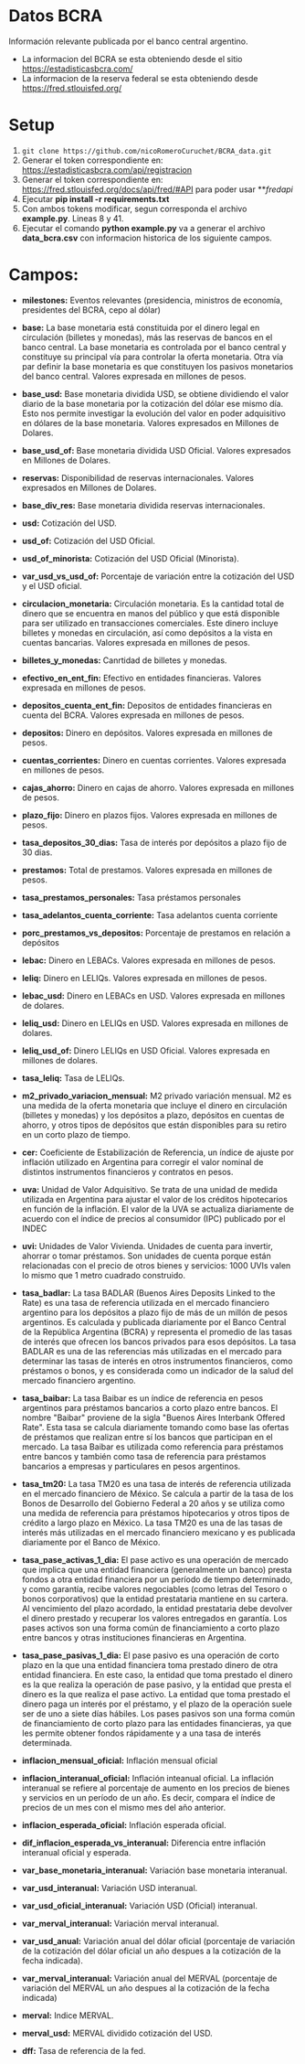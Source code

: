 # Datos BCRA

Información relevante publicada por el banco central argentino. 

- La informacion del BCRA se esta obteniendo desde el sitio https://estadisticasbcra.com/
- La informacion de la reserva federal se esta obteniendo desde https://fred.stlouisfed.org/

# Setup

1. ```git clone https://github.com/nicoRomeroCuruchet/BCRA_data.git```
2. Generar el token correspondiente en: https://estadisticasbcra.com/api/registracion
3. Generar el token correspondiente en: https://fred.stlouisfed.org/docs/api/fred/#API para poder usar ***fredapi*
4. Ejecutar **pip install -r requirements.txt**
5. Con ambos tokens modificar, segun corresponda el archivo **example.py**. Lineas 8 y 41.
6. Ejecutar el comando **python example.py** va a generar el archivo **data_bcra.csv** con informacion historica de los siguiente campos.

# Campos:

- **milestones:** Eventos relevantes (presidencia, ministros de economía, presidentes del BCRA, cepo al dólar)

- **base:**  La base monetaria está constituida por el dinero legal en circulación (billetes y monedas), más las reservas de bancos en el banco central. La base monetaria es controlada por el banco central y constituye su principal vía para controlar la oferta monetaria. Otra vía par  definir la base monetaria es que constituyen los pasivos monetarios del banco central. Valores expresada en millones de pesos.

- **base_usd:** Base monetaria dividida USD, se obtiene dividiendo el valor diario de la base monetaria por la cotización del dólar ese mismo día. Esto nos permite investigar la evolución del valor en poder adquisitivo en dólares de la base monetaria. Valores expresados en Millones de Dolares.

- **base_usd_of:** Base monetaria dividida USD Oficial. Valores expresados en Millones de Dolares.

- **reservas:** Disponibilidad de reservas internacionales. Valores expresados en Millones de Dolares.

- **base_div_res:** Base monetaria dividida reservas internacionales.

- **usd:** Cotización del USD.

- **usd_of:** Cotización del USD Oficial.

- **usd_of_minorista:** Cotización del USD Oficial (Minorista).

- **var_usd_vs_usd_of:** Porcentaje de variación entre la cotización del USD y el USD oficial.

- **circulacion_monetaria:** Circulación monetaria. Es la cantidad total de dinero que se encuentra en manos del público y que está disponible para ser utilizado en transacciones comerciales. Este dinero incluye billetes y monedas en circulación, así como depósitos a la vista en cuentas bancarias. Valores expresada en millones de pesos.

- **billetes_y_monedas:** Canrtidad de billetes y monedas.

- **efectivo_en_ent_fin:** Efectivo en entidades financieras. Valores expresada en millones de pesos.

- **depositos_cuenta_ent_fin:** Depositos de entidades financieras en cuenta del BCRA. Valores expresada en millones de pesos.

- **depositos:** Dinero en depósitos. Valores expresada en millones de pesos.

- **cuentas_corrientes:** Dinero en cuentas corrientes. Valores expresada en millones de pesos.

- **cajas_ahorro:** Dinero en cajas de ahorro. Valores expresada en millones de pesos.

- **plazo_fijo:** Dinero en plazos fijos. Valores expresada en millones de pesos.

- **tasa_depositos_30_dias:** Tasa de interés por depósitos a plazo fijo de 30 dias.

- **prestamos:** Total de prestamos. Valores expresada en millones de pesos.

- **tasa_prestamos_personales:** Tasa préstamos personales

- **tasa_adelantos_cuenta_corriente:** Tasa adelantos cuenta corriente

- **porc_prestamos_vs_depositos:** Porcentaje de prestamos en relación a depósitos

- **lebac:** Dinero en LEBACs. Valores expresada en millones de pesos.

- **leliq:** Dinero en LELIQs. Valores expresada en millones de pesos.

- **lebac_usd:** Dinero en LEBACs en USD. Valores expresada en millones de dolares.

- **leliq_usd:** Dinero en LELIQs en USD. Valores expresada en millones de dolares.

- **leliq_usd_of:** Dinero LELIQs en USD Oficial. Valores expresada en millones de dolares.

- **tasa_leliq:** Tasa de LELIQs.

- **m2_privado_variacion_mensual:** M2 privado variación mensual. M2 es una medida de la oferta monetaria que incluye el dinero en circulación (billetes y monedas) y los depósitos a plazo, depósitos en cuentas de ahorro, y otros tipos de depósitos que están disponibles para su retiro en un corto plazo de tiempo.

- **cer:** Coeficiente de Estabilización de Referencia, un índice de ajuste por inflación utilizado en Argentina para corregir el valor nominal de distintos instrumentos financieros y contratos en pesos.

- **uva:** Unidad de Valor Adquisitivo. Se trata de una unidad de medida utilizada en Argentina para ajustar el valor de los créditos hipotecarios en función de la inflación. El valor de la UVA se actualiza diariamente de acuerdo con el índice de precios al consumidor (IPC) publicado por el INDEC

- **uvi:** Unidades de Valor Vivienda. Unidades de cuenta para invertir, ahorrar o tomar préstamos. Son unidades de cuenta porque están relacionadas con el precio de otros bienes y servicios: 1000 UVIs valen lo mismo que 1 metro cuadrado construido. 

- **tasa_badlar:** La tasa BADLAR (Buenos Aires Deposits Linked to the Rate) es una tasa de referencia utilizada en el mercado financiero argentino para los depósitos a plazo fijo de más de un millón de pesos argentinos. Es calculada y publicada diariamente por el Banco Central de la República Argentina (BCRA) y representa el promedio de las tasas de interés que ofrecen los bancos privados para esos depósitos. La tasa BADLAR es una de las referencias más utilizadas en el mercado para determinar las tasas de interés en otros instrumentos financieros, como préstamos o bonos, y es considerada como un indicador de la salud del mercado financiero argentino.

- **tasa_baibar:** La tasa Baibar es un índice de referencia en pesos argentinos para préstamos bancarios a corto plazo entre bancos. El nombre "Baibar" proviene de la sigla "Buenos Aires Interbank Offered Rate". Esta tasa se calcula diariamente tomando como base las ofertas de préstamos que realizan entre sí los bancos que participan en el mercado. La tasa Baibar es utilizada como referencia para préstamos entre bancos y también como tasa de referencia para préstamos bancarios a empresas y particulares en pesos argentinos.

- **tasa_tm20:** La tasa TM20 es una tasa de interés de referencia utilizada en el mercado financiero de México. Se calcula a partir de la tasa de los Bonos de Desarrollo del Gobierno Federal a 20 años y se utiliza como una medida de referencia para préstamos hipotecarios y otros tipos de crédito a largo plazo en México. La tasa TM20 es una de las tasas de interés más utilizadas en el mercado financiero mexicano y es publicada diariamente por el Banco de México.

- **tasa_pase_activas_1_dia:** El pase activo es una operación de mercado que implica que una entidad financiera (generalmente un banco) presta fondos a otra entidad financiera por un período de tiempo determinado, y como garantía, recibe valores negociables (como letras del Tesoro o bonos corporativos) que la entidad prestataria mantiene en su cartera. Al vencimiento del plazo acordado, la entidad prestataria debe devolver el dinero prestado y recuperar los valores entregados en garantía. Los pases activos son una forma común de financiamiento a corto plazo entre bancos y otras instituciones financieras en Argentina.

- **tasa_pase_pasivas_1_dia:** El pase pasivo es una operación de corto plazo en la que una entidad financiera toma prestado dinero de otra entidad financiera. En este caso, la entidad que toma prestado el dinero es la que realiza la operación de pase pasivo, y la entidad que presta el dinero es la que realiza el pase activo. La entidad que toma prestado el dinero paga un interés por el préstamo, y el plazo de la operación suele ser de uno a siete días hábiles. Los pases pasivos son una forma común de financiamiento de corto plazo para las entidades financieras, ya que les permite obtener fondos rápidamente y a una tasa de interés determinada.

- **inflacion_mensual_oficial:** Inflación mensual oficial

- **inflacion_interanual_oficial:** Inflación inteanual oficial. La inflación interanual se refiere al porcentaje de aumento en los precios de bienes y servicios en un período de un año. Es decir, compara el índice de precios de un mes con el mismo mes del año anterior.

- **inflacion_esperada_oficial:** Inflación esperada oficial.

- **dif_inflacion_esperada_vs_interanual:** Diferencia entre inflación interanual oficial y esperada.

- **var_base_monetaria_interanual:** Variación base monetaria interanual.

- **var_usd_interanual:** Variación USD interanual.

- **var_usd_oficial_interanual:** Variación USD (Oficial) interanual.

- **var_merval_interanual:** Variación merval interanual.

- **var_usd_anual:** Variación anual del dólar oficial (porcentaje de variación de la cotización del dólar oficial un año despues a la cotización de la fecha indicada).

- **var_merval_interanual:** Variación anual del MERVAL (porcentaje de variación del MERVAL un año despues al la cotización de la fecha indicada)

- **merval:** Indice MERVAL.

- **merval_usd:** MERVAL dividido cotización del USD.

- **dff:** Tasa de referencia de la fed. 
